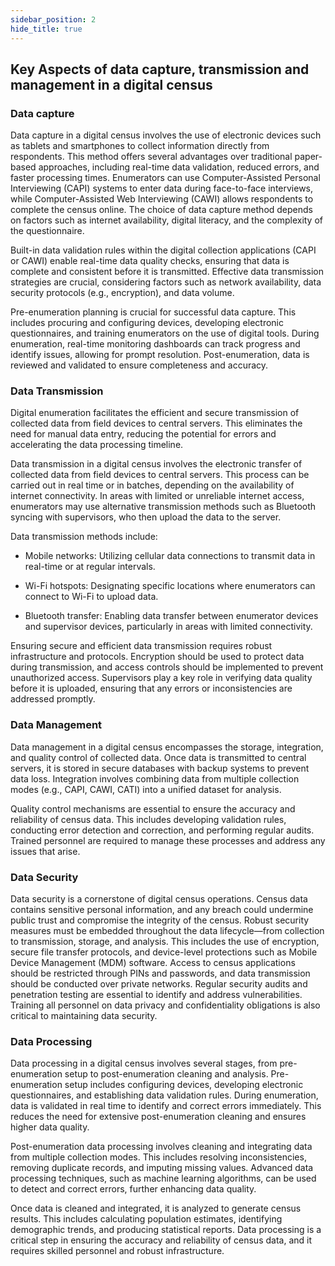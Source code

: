 ```yaml
---
sidebar_position: 2
hide_title: true
---
```



## Key Aspects of data capture, transmission and management in a digital census

### Data capture

Data capture in a digital census involves the use of electronic devices such as tablets and smartphones to collect information directly from respondents. This method offers several advantages over traditional paper-based approaches, including real-time data validation, reduced errors, and faster processing times. Enumerators can use Computer-Assisted Personal Interviewing (CAPI) systems to enter data during face-to-face interviews, while Computer-Assisted Web Interviewing (CAWI) allows respondents to complete the census online. The choice of data capture method depends on factors such as internet availability, digital literacy, and the complexity of the questionnaire.

Built-in data validation rules within the digital collection applications (CAPI or CAWI) enable real-time data quality checks, ensuring that data is complete and consistent before it is transmitted. Effective data transmission strategies are crucial, considering factors such as network availability, data security protocols (e.g., encryption), and data volume.

Pre-enumeration planning is crucial for successful data capture. This includes procuring and configuring devices, developing electronic questionnaires, and training enumerators on the use of digital tools. During enumeration, real-time monitoring dashboards can track progress and identify issues, allowing for prompt resolution. Post-enumeration, data is reviewed and validated to ensure completeness and accuracy.

### Data Transmission

Digital enumeration facilitates the efficient and secure transmission of collected data from field devices to central servers. This eliminates the need for manual data entry, reducing the potential for errors and accelerating the data processing timeline.

Data transmission in a digital census involves the electronic transfer of collected data from field devices to central servers. This process can be carried out in real time or in batches, depending on the availability of internet connectivity. In areas with limited or unreliable internet access, enumerators may use alternative transmission methods such as Bluetooth syncing with supervisors, who then upload the data to the server.

Data transmission methods include:

- Mobile networks: Utilizing cellular data connections to transmit data in real-time or at regular intervals.

- Wi-Fi hotspots: Designating specific locations where enumerators can connect to Wi-Fi to upload data.

- Bluetooth transfer: Enabling data transfer between enumerator devices and supervisor devices, particularly in areas with limited connectivity.

Ensuring secure and efficient data transmission requires robust infrastructure and protocols. Encryption should be used to protect data during transmission, and access controls should be implemented to prevent unauthorized access. Supervisors play a key role in verifying data quality before it is uploaded, ensuring that any errors or inconsistencies are addressed promptly.

### Data Management

Data management in a digital census encompasses the storage, integration, and quality control of collected data. Once data is transmitted to central servers, it is stored in secure databases with backup systems to prevent data loss. Integration involves combining data from multiple collection modes (e.g., CAPI, CAWI, CATI) into a unified dataset for analysis.

Quality control mechanisms are essential to ensure the accuracy and reliability of census data. This includes developing validation rules, conducting error detection and correction, and performing regular audits. Trained personnel are required to manage these processes and address any issues that arise.

### Data Security

Data security is a cornerstone of digital census operations. Census data contains sensitive personal information, and any breach could undermine public trust and compromise the integrity of the census. Robust security measures must be embedded throughout the data lifecycle—from collection to transmission, storage, and analysis. This includes the use of encryption, secure file transfer protocols, and device-level protections such as Mobile Device Management (MDM) software. Access to census applications should be restricted through PINs and passwords, and data transmission should be conducted over private networks. Regular security audits and penetration testing are essential to identify and address vulnerabilities. Training all personnel on data privacy and confidentiality obligations is also critical to maintaining data security.

### Data Processing

Data processing in a digital census involves several stages, from pre-enumeration setup to post-enumeration cleaning and analysis. Pre-enumeration setup includes configuring devices, developing electronic questionnaires, and establishing data validation rules. During enumeration, data is validated in real time to identify and correct errors immediately. This reduces the need for extensive post-enumeration cleaning and ensures higher data quality.

Post-enumeration data processing involves cleaning and integrating data from multiple collection modes. This includes resolving inconsistencies, removing duplicate records, and imputing missing values. Advanced data processing techniques, such as machine learning algorithms, can be used to detect and correct errors, further enhancing data quality.

Once data is cleaned and integrated, it is analyzed to generate census results. This includes calculating population estimates, identifying demographic trends, and producing statistical reports. Data processing is a critical step in ensuring the accuracy and reliability of census data, and it requires skilled personnel and robust infrastructure.
